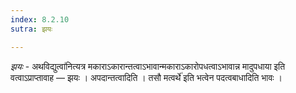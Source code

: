 ```yaml
---
index: 8.2.10
sutra: झयः

---
```

_झयः_ - अथविद्युत्वा॑नित्यत्र मकाराऽकारान्तत्वाऽभावान्मकाराऽकारोपधत्वाऽभावान्न मादुपधाया इति वत्वाऽप्राप्तावाह — झयः । अपदान्तत्वादिति । तसौ मत्वर्थे॑ इति भत्वेन पदत्वबाधादिति भावः । 